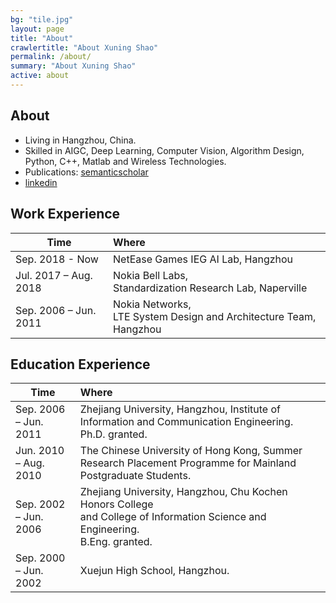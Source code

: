 ```yaml
---
bg: "tile.jpg"
layout: page
title: "About"
crawlertitle: "About Xuning Shao"
permalink: /about/
summary: "About Xuning Shao"
active: about
---
```


## About
- Living in Hangzhou, China.
- Skilled in AIGC, Deep Learning, Computer Vision, Algorithm Design, Python, C++, Matlab and Wireless Technologies.
- Publications: [semanticscholar](https://www.semanticscholar.org/author/Xuning-Shao/2838064)
- [linkedin](https://www.linkedin.com/in/xuning-shao-988b801b/)

## Work Experience

| Time        | Where           |
| ------------- |:-------------|
| Sep. 2018 - Now | NetEase Games IEG AI Lab, Hangzhou |
| Jul. 2017 – Aug. 2018  | Nokia Bell Labs, <br> Standardization Research Lab, Naperville |
| Sep. 2006 – Jun. 2011 | Nokia Networks, <br> LTE System Design and Architecture Team, Hangzhou |


## Education Experience

| Time        | Where           | 
| ------------- |:-------------|
| Sep. 2006 – Jun. 2011 | Zhejiang University, Hangzhou, Institute of Information and Communication Engineering. <br> Ph.D. granted.|
| Jun. 2010 – Aug. 2010 | The Chinese University of Hong Kong, Summer Research Placement Programme for Mainland Postgraduate Students. | 
| Sep. 2002 – Jun. 2006 | Zhejiang University, Hangzhou, Chu Kochen Honors College <br> and College of Information Science and Engineering. <br> B.Eng. granted.| 
| Sep. 2000 – Jun. 2002 | Xuejun High School, Hangzhou. | 